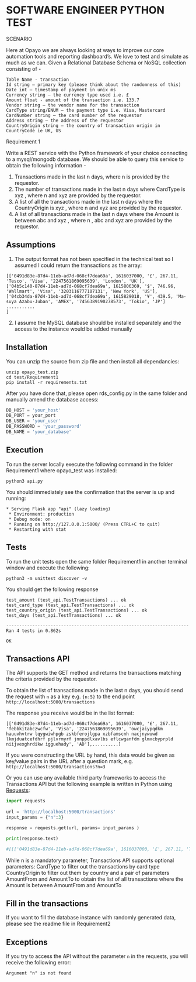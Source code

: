 ﻿SOFTWARE ENGINEER PYTHON TEST
=============================

SCENARIO

Here at Opayo we are always looking at ways to improve our core automation tools and reporting dashboard’s. We love to test and simulate as much as we can.
Given a Relational Database Schema or NoSQL collection consisting of -
```
Table Name - transaction
Id string – primary key (please think about the randomness of this)
Date int – timestamp of payment in unix ms
Currency string – the currency type used i.e. £
Amount float - amount of the transaction i.e. 133.7
Vendor string – the vendor name for the transaction
CardType string/ENUM – the payment type i.e. Visa, Mastercard
CardNumber string – the card number of the requestor
Address string – the address of the requestor
CountryOrigin string – the country of transaction origin in CountryCode ie UK, US
```
Requirement 1

Write a REST service with the Python framework of your choice connecting to a
mysql/mongodb database. We should be able to query this service to obtain the
following information -
1. Transactions made in the last n days, where n is provided by the requestor.
2. The number of transactions made in the last n days where CardType is xyz ,
where n and xyz are provided by the requestor.
3. A list of all the transactions made in the last n days where the CountryOrigin
is xyz , where n and xyz are provided by the requestor.
4. A list of all transactions made in the last n days where the Amount is between
abc and xyz , where n , abc and xyz are provided by the requestor.

Assumptions
-----------
1) The output format has not been specified in the technical test so I assumed I could return the transactions as the array:
```
[['0491d83e-87d4-11eb-ad7d-068cf7dea69a', 1616037000, '£', 267.11, 'Tesco', 'Visa', '2247561869095639', 'London', 'UK'],
['04b5c140-87d4-11eb-ad7d-068cf7dea69a', 1615806369, '$', 746.96, 'Wallmart', 'Visa', '3203116777107131', 'New York', 'US'],
['04cb34da-87d4-11eb-ad7d-068cf7dea69a', 1615829018, '¥', 439.5, 'Ma-suya Azabu-Juban', 'AMEX', '7456389190278573', 'Tokio', 'JP']
...........
]
```
2) I assume the MySQL database should be installed separately and the access to the instance would be added manually


Installation
------------

You can unzip the source from zip file and then install all dependancies:

    unzip opayo_test.zip
    cd test/Requirement1
    pip install -r requirements.txt

After you have done that, please open rds_config.py in the same folder and manually amend the database access:
```python
DB_HOST = 'your_host'
DB_PORT = your_port
DB_USER = 'your_user'
DB_PASSWORD = 'your_password'
DB_NAME = 'your_database'
```
Execution
---------

To run the server locally execute the following command in the folder Requirement1 where opayo_test was installed:

```
python3 api.py 
```

You should immediately see the confirmation that the server is up and running:

```
* Serving Flask app "api" (lazy loading)
 * Environment: production
 * Debug mode: on
 * Running on http://127.0.0.1:5000/ (Press CTRL+C to quit)
 * Restarting with stat
```

Tests
---------

To run the unit tests open the same folder Requirement1 in another terminal window and execute the following:

```
python3 -m unittest discover -v
```

You should get the following response

```
test_amount (test_api.TestTransactions) ... ok
test_card_type (test_api.TestTransactions) ... ok
test_country_origin (test_api.TestTransactions) ... ok
test_days (test_api.TestTransactions) ... ok

----------------------------------------------------------------------
Ran 4 tests in 0.862s

OK
```

Transactions API
---------
The API supports the GET method and returns the transactions matching the criteria provided by the requestor.

To obtain the list of transactions made in the last n days, you should send the request with `n` as a key e.g. `{n:5}` to the end point `http://localhost:5000/transactions`

The response you receive would be in the list format:
```
[['0491d83e-87d4-11eb-ad7d-068cf7dea69a', 1616037000, '£', 267.11, 'febbkitabczwcfw', 'Visa', '2247561869095639', 'owcjaiypqdkm hauuvhvtrw lqygwiwhpgb zskbferojlgpa xzbfamscnh nacjnywuwd lkmjduatcefdhrf pjlvrmyrf jnnppdlxavlbs eflcwganfdm glmxcbyprpld niijvexghrdikw igguehady', 'AD'],..........]
```

If you were constructing the URL by hand, this data would be given as key/value pairs in the URL after a question mark, e.g. `http://localhost:5000/transactions?n=3`

Or you can use any available third party frameworks to access the Transactions API but the following example is written in Python using [Requests]( https://requests.readthedocs.io/en/master/):

```python
import requests   
 
url = 'http://localhost:5000/transactions'
input_params = {"n":3}

response = requests.get(url, params= input_params )

print(response.text)

#[[['0491d83e-87d4-11eb-ad7d-068cf7dea69a', 1616037000, '£', 267.11, 'Tesco', 'Visa', '2247561869095639', 'London', 'UK'], ['04b5c140-87d4-11eb-ad7d-068cf7dea69a', 1615806369, '$', 746.96, 'Wallmart', 'Visa', '3203116777107131', 'New York', 'US'], ['04cb34da-87d4-11eb-ad7d-068cf7dea69a', 1615829018, '¥', 439.5, 'Ma-suya Azabu-Juban', 'AMEX', '7456389190278573', 'Tokio', 'JP']..........

```
While n is a mandatory parameter, Transactions API supports optional parameters:
CardType to filter out the transactions by card type
CountryOrigin to filter out them by country
and a pair of parameters AmountFrom and AmountTo to obtain the list of all transactions where the Amount is between AmountFrom and AmountTo 

Fill in the transactions 
----------
If you want to fill the database instance with randomly generated data, please see the readme file in Requirement2


Exceptions
----------
If you try to access the API without the parameter `n` in the requests, you will receive the following error:

```
Argument "n" is not found
```

